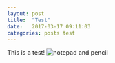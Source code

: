 ```yaml
---
layout: post
title:  "Test"
date:   2017-03-17 09:11:03
categories: posts test
---
```


This is a test!
![notepad and pencil](/images/thought.jpg)
